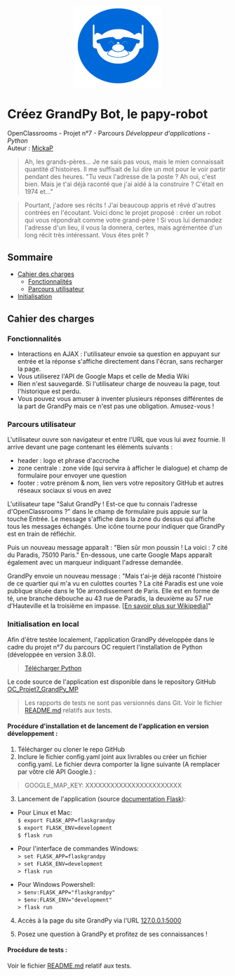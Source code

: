 <!-- ![logo_grandpy](./flaskgrandpy/static/images/logo_grandpy.png =200x200) -->
<p align="center">
    <img src="./flaskgrandpy/static/images/logo_grandpy.png" alt="logo_grandpy" width="200"/>  
</p>

# Créez GrandPy Bot, le papy-robot


<!-- Lien GitHub vers le projet : [OC_Projet6_Ppizza2_MP](https://github.com/MickaPch/OC_Projet6_Ppizza2_MP) -->


OpenClassrooms - Projet n°7 - Parcours *Développeur d'applications - Python*  
Auteur : [MickaP](https://github.com/MickaPch/)  


> Ah, les grands-pères... Je ne sais pas vous, mais le mien connaissait quantité d'histoires. Il me suffisait de lui dire un mot pour le voir partir pendant des heures. "Tu veux l'adresse de la poste ? Ah oui, c'est bien. Mais je t'ai déjà raconté que j'ai aidé à la construire ? C'était en 1974 et..."

> Pourtant, j'adore ses récits ! J'ai beaucoup appris et rêvé d'autres contrées en l'écoutant. Voici donc le projet proposé : créer un robot qui vous répondrait comme votre grand-père ! Si vous lui demandez l'adresse d'un lieu, il vous la donnera, certes, mais agrémentée d'un long récit très intéressant. Vous êtes prêt ?


## Sommaire
* [Cahier des charges](#cahier_des_charges)
    * [Fonctionnalités](#fonctionnalites)
    * [Parcours utilisateur](#parcours_utilisateur)
* [Initialisation](#initialisation)


## <a name="cahier_des_charges"></a>Cahier des charges


### <a name="fonctionnalites"></a>Fonctionnalités


* Interactions en AJAX : l'utilisateur envoie sa question en appuyant sur entrée et la réponse s'affiche directement dans l'écran, sans recharger la page.
* Vous utiliserez l'API de Google Maps et celle de Media Wiki
* Rien n'est sauvegardé. Si l'utilisateur charge de nouveau la page, tout l'historique est perdu.
* Vous pouvez vous amuser à inventer plusieurs réponses différentes de la part de GrandPy mais ce n'est pas une obligation. Amusez-vous !


### <a name="parcours_utilisateur"></a>Parcours utilisateur


L'utilisateur ouvre son navigateur et entre l'URL que vous lui avez fournie. Il arrive devant une page contenant les éléments suivants :
* header : logo et phrase d'accroche
* zone centrale : zone vide (qui servira à afficher le dialogue) et champ de formulaire pour envoyer une question
* footer : votre prénom & nom, lien vers votre repository GitHub et autres réseaux sociaux si vous en avez

L'utilisateur tape "Salut GrandPy ! Est-ce que tu connais l'adresse d'OpenClassrooms ?" dans le champ de formulaire puis appuie sur la touche Entrée. Le message s'affiche dans la zone du dessus qui affiche tous les messages échangés. Une icône tourne pour indiquer que GrandPy est en train de réfléchir.

Puis un nouveau message apparaît : "Bien sûr mon poussin ! La voici : 7 cité du Paradis, 75010 Paris." En-dessous, une carte Google Maps apparaît également avec un marqueur indiquant l'adresse demandée.

GrandPy envoie un nouveau message : "Mais t'ai-je déjà raconté l'histoire de ce quartier qui m'a vu en culottes courtes ? La cité Paradis est une voie publique située dans le 10e arrondissement de Paris. Elle est en forme de té, une branche débouche au 43 rue de Paradis, la deuxième au 57 rue d'Hauteville et la troisième en impasse.
[[En savoir plus sur Wikipedia](https://fr.wikipedia.org/wiki/Cit%C3%A9_Paradis)]"


### <a name="initialisation"></a>Initialisation en local


Afin d'être testée localement, l'application GrandPy développée dans le cadre du projet n°7 du parcours OC requiert l'installation de Python (développée en version 3.8.0).
> <a name="python_dl" href="https://www.python.org/downloads/" target="_blank">Télécharger Python</a>

Le code source de l'application est disponible dans le repository GitHub <a name="P7_github" href="https://github.com/MickaPch/OC_Projet7_GrandPy_MP" target="_blank">OC_Projet7_GrandPy_MP</a>
> Les rapports de tests ne sont pas versionnés dans Git. Voir le fichier <a name="readme_tests" href="./tests/README.md" target="_blank">README.md</a> relatifs aux tests.


#### Procédure d'installation et de lancement de l'application en version développement :
1. Télécharger ou cloner le repo GitHub
2. Inclure le fichier config.yaml joint aux livrables ou créer un fichier config.yaml. Le fichier devra comporter la ligne suivante (A remplacer par vôtre clé API Google.) :
> GOOGLE_MAP_KEY: XXXXXXXXXXXXXXXXXXXXXXX

3. Lancement de l'application (source <a name="P7_gflask_docithub" href="https://flask.palletsprojects.com/en/1.1.x/tutorial/factory/" target="_blank">documentation Flask</a>):
* Pour Linux et Mac:  
`$ export FLASK_APP=flaskgrandpy`  
`$ export FLASK_ENV=development`  
`$ flask run`

* Pour l'interface de commandes Windows:  
`> set FLASK_APP=flaskgrandpy`  
`> set FLASK_ENV=development`  
`> flask run`

* Pour Windows Powershell:  
`> $env:FLASK_APP="flaskgrandpy"`  
`> $env:FLASK_ENV="development"`  
`> flask run`  

4. Accès à la page du site GrandPy via l'URL <a name="url_local_grandpy" href="http://127.0.0.1:5000" target="_blank">127.0.0.1:5000</a>

5. Posez une question à GrandPy et profitez de ses connaissances !


#### Procédure de tests :  

Voir le fichier <a name="readme_tests" href="./tests/README.md" target="_blank">README.md</a> relatif aux tests.
